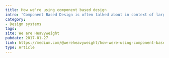 ```yaml
---
title: How we're using component based design
intro: 'Component Based Design is often talked about in context of large, complex projects. In this Article we’re making the case that it can also be very beneficial for smaller projects and teams. '
category:
- Design systems
tags:
site: We are Heavyweight
pubdate: 2017-01-27
link: https://medium.com/@wereheavyweight/how-were-using-component-based-design-5f9e3176babb
type: Article
---
```

